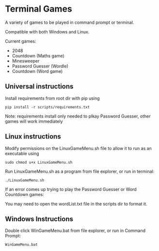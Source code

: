 # Terminal Games

A variety of games to be played in command prompt or terminal.

Compatible with both Windows and Linux.

Current games:
 - 2048
 - Countdown (Maths game)
 - Minesweeper
 - Password Guesser (Wordle)
 - Countdown (Word game)


**Universal instructions**
- 

Install requirements from root dir with pip using

    pip install -r scripts/requirements.txt

Note: requirements install only needed to plkay Password Guesser, other games will work immediately

**Linux instructions**
- 

Modify permissions on the LinuxGameMenu.sh file to allow it to run as an executable using

    sudo chmod u+x LinuxGameMenu.sh

Run LinuxGameMenu.sh as a program from file explorer, or run in terminal:

    ./LinuxGameMenu.sh

If an error comes up trying to play the Password Guesser or Word Countdown games:

You may need to open the wordList.txt file in the scripts dir to format it.


**Windows Instructions**
- 

Double click WinGameMenu.bat from file explorer, or run in Command Prompt:

    WinGameMenu.bat

